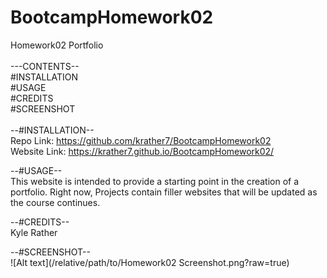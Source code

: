 # BootcampHomework02
Homework02 Portfolio<br>
<br>
---CONTENTS--<br>
#INSTALLATION<br>
#USAGE<br>
#CREDITS<br>
#SCREENSHOT<br>
<br>
--#INSTALLATION--<br>
Repo Link:    https://github.com/krather7/BootcampHomework02<br>
Website Link: https://krather7.github.io/BootcampHomework02/<br>

--#USAGE--<br>
This website is intended to provide a starting point in the creation of a portfolio.  Right now, Projects contain filler websites that will be updated as the course continues.<br>

--#CREDITS--<br>
Kyle Rather<br>

 --#SCREENSHOT--<br>
![Alt text](/relative/path/to/Homework02 Screenshot.png?raw=true)
